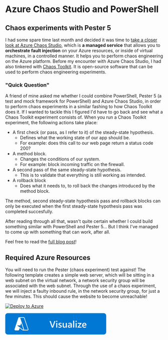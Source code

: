 # Azure Chaos Studio and PowerShell

## Chaos experiments with Pester 5

I had some spare time last month and decided it was time to [take a closer look at Azure Chaos Studio](https://github.com/ThomVanL/blog-2021-11-azure-chaos-studio), which is __a managed service__ that allows you to __orchestrate fault injection__ on your Azure resources, or inside of virtual machines, in a controlled manner. It helps you to perform chaos engineering on the Azure platform. Before my encounter with Azure Chaos Studio, I had also tinkered with [Chaos Toolkit](https://chaostoolkit.org/). It is open-source software that can be used to perform chaos engineering experiments.

### "Quick Question"

A friend of mine asked me whether I could combine PowerShell, Pester 5 (a test and mock framework for PowerShell) and Azure Chaos Studio, in order to perform chaos experiments in a similar fashing to how Chaos Toolkit does it.  If I wanted to tackle this I figured I'd have to go back and see what a Chaos Toolkit experiment consists of. When you run a Chaos Toolkit experiment, the following actions take place:

- A first check (or pass, as I refer to it) of the steady-state hypothesis.
  - Defines what the working state of our app should be.
  - For example: does this call to our web page return a status code 200?
- A method block.
  - Changes the conditions of our system.
  - For example: block incoming traffic on the firewall.
- A second pass of the same steady-state hypothesis.
  - This is to validate that everything is still working as intended.
- A rollback block
  - Does what it needs to, to roll back the changes introduced by the method block.

The method, second steady-state hypothesis pass and rollback blocks can only be executed when the first steady-state hypothesis pass was completed succesfully.

After reading through all that, wasn't quite certain whether I could build something similar with PowerShell and Pester 5... But I think I've managed to come up with something that can work, after all.

Feel free to read the [full blog post](https://thomasvanlaere.com/posts/2021/12/azure-chaos-studio-and-powershell/)!

## Required Azure Resources

You will need to run the Pester (chaos experiment) test against! The following template creates a simple web server, which will be sitting in a web subnet on the virtual network, a network security group will be associated with the web subnet. Through the use of a chaos experiment, we will inject a faulty inbound rule, in the network security group, for just a few minutes. This should cause the website to become unreachable!


[![Deploy to Azure](https://aka.ms/deploytoazurebutton)](https://portal.azure.com/#create/Microsoft.Template/uri/https%3A%2F%2Fraw.githubusercontent.com%2FThomVanL%2Fblog-2021-11-azure-chaos-studio%2Fmain%2Farm-templates%2Fcomplete%2Fazuredeploy.json)

[![Visualize](https://raw.githubusercontent.com/Azure/azure-quickstart-templates/master/1-CONTRIBUTION-GUIDE/images/visualizebutton.svg?sanitize=true)](http://armviz.io/#/?load=https%3A%2F%2Fraw.githubusercontent.com%2FThomVanL%2Fblog-2021-11-azure-chaos-studio%2Fmain%2Farm-templates%2Fcomplete%2Fazuredeploy.json)